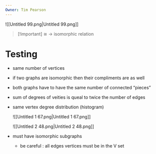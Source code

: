 ```yaml
---
Owner: Tim Pearson
---
```

![[Untitled 99.png|Untitled 99.png]]
  

> [!important] ≅ → isomorphic relation
# Testing
- same number of vertices
- if two graphs are isomorphic then their compliments are as well
- both graphs have to have the same number of connected “pieces”
- sum of degrees of veities is queal to twice the number of edges
- same vertex degree distribution (histogram)
    
    ![[Untitled 1 67.png|Untitled 1 67.png]]
    
    ![[Untitled 2 48.png|Untitled 2 48.png]]
    
- must have isomorphic subgraphs
    - be careful : all edges vertices must be in the V set